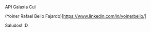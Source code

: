 API Galaxia Cul

(Yoiner Rafael Bello Fajardo)[https://www.linkedin.com/in/yoinerbello/]

Saludos! :D
